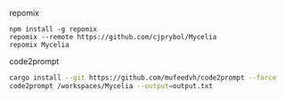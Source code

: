 repomix
```
npm install -g repomix
repomix --remote https://github.com/cjprybol/Mycelia
repomix Mycelia
```

code2prompt
```bash
cargo install --git https://github.com/mufeedvh/code2prompt --force
code2prompt /workspaces/Mycelia --output=output.txt
```